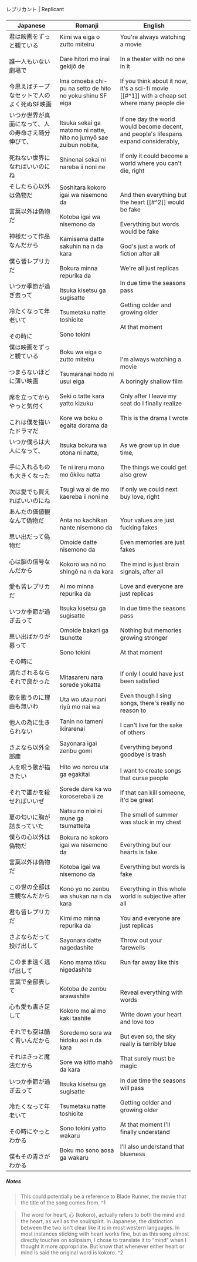 レプリカント | Replicant
#### 

| Japanese                                                                                                                                    | Romanji                                                                                                                                                                                                                                                                              | English                                                                                                                                                                                                                                                                                                                              |
| ------------------------------------------------------------------------------------------------------------------------------------------- | ------------------------------------------------------------------------------------------------------------------------------------------------------------------------------------------------------------------------------------------------------------------------------------ | ------------------------------------------------------------------------------------------------------------------------------------------------------------------------------------------------------------------------------------------------------------------------------------------------------------------------------------ |
| 君は映画をずっと観ている<br><br>誰一人もいない劇場で<br><br>今思えばチープなセットで人のよく死ぬSF映画                                                                                | Kimi wa eiga o zutto miteiru<br><br>Dare hitori mo inai gekijō de<br><br>Ima omoeba chi-pu na setto de hito no yoku shinu SF eiga                                                                                                                                                    | You're always watching a movie<br><br>In a theater with no one in it<br><br>If you think about it now, it's a sci-fi movie [[#^1]] with a cheap set where many people die                                                                                                                                                            |
| いつか世界が真面になって、人の寿命さえ随分伸びて、<br><br>死ねない世界になればいいのにね                                                                                            | Itsuka sekai ga matomo ni natte, hito no jumyō sae zuibun nobite,<br><br>Shinenai sekai ni nareba ii noni ne                                                                                                                                                                         | If one day the world would become decent, and people's lifespans expand considerably,<br><br>If only it could become a world where you can't die, right                                                                                                                                                                              |
| そしたら心以外は偽物だ<br><br>言葉以外は偽物だ<br><br>神様だって作品なんだから<br><br>僕ら皆レプリカだ<br><br>いつか季節が過ぎ去って<br><br>冷たくなって年老いて<br><br>その時に                            | Soshitara kokoro igai wa nisemono da<br><br>Kotoba igai wa nisemono da<br><br>Kamisama datte sakuhin na n da kara<br><br>Bokura minna repurika da<br><br>Itsuka kisetsu ga sugisatte<br><br>Tsumetaku natte toshioite<br><br>Sono tokini                                             | And then everything but the heart [[#^2]] would be fake<br><br>Everything but words would be fake<br><br>God's just a work of fiction after all<br><br>We're all just replicas<br><br>In due time the seasons pass<br><br>Getting colder and growing older<br><br>At that moment                                                     |
| 僕は映画をずっと観ている<br><br>つまらないほどに薄い映画<br><br>席を立ってからやっと気付く<br><br>これは僕を描いたドラマだ                                                                   | Boku wa eiga o zutto miteiru<br><br>Tsumaranai hodo ni usui eiga<br><br>Seki o tatte kara yatto kizuku<br><br>Kore wa boku o egaita dorama da                                                                                                                                        | I'm always watching a movie<br><br>A boringly shallow film<br><br>Only after I leave my seat do I finally realize<br><br>This is the drama I wrote                                                                                                                                                                                   |
| いつか僕らは大人になって、<br><br>手に入れるものも大きくなった<br><br>次は愛でも買えればいいのにね                                                                                   | Itsuka bokura wa otona ni natte,<br><br>Te ni ireru mono mo ōkiku natta<br><br>Tsugi wa ai de mo kaereba ii noni ne                                                                                                                                                                  | As we grow up in due time,<br><br>The things we could get also grew<br><br>If only we could next buy love, right                                                                                                                                                                                                                     |
| あんたの価値観なんて偽物だ<br><br>思い出だって偽物だ<br><br>心は脳の信号なんだから<br><br>愛も皆レプリカだ<br><br>いつか季節が過ぎ去って<br><br>思い出ばかりが募って<br><br>その時に                          | Anta no kachikan nante nisemono da<br><br>Omoide datte nisemono da<br><br>Kokoro wa nō no shingō na n da kara<br><br>Ai mo minna repurika da<br><br>Itsuka kisetsu ga sugisatte<br><br>Omoide bakari ga tsunotte<br><br>Sono tokini                                                  | Your values are just fucking fakes<br><br>Even memories are just fakes<br><br>The mind is just brain signals, after all<br><br>Love and everyone are just replicas<br><br>In due time the seasons pass<br><br>Nothing but memories growing stronger<br><br>At that moment                                                            |
| 満たされるならそれで良かった<br><br>歌を歌うのに理由も無いわ<br><br>他人の為に生きられない<br><br>さよなら以外全部塵                                                                      | Mitasareru nara sorede yokatta<br><br>Uta wo utau noni riyū mo nai wa<br><br>Tanin no tameni ikirarenai<br><br>Sayonara igai zenbu gomi                                                                                                                                              | If only I could have just been satisfied<br><br>Even though I sing songs, there's really no reason to<br><br>I can't live for the sake of others<br><br>Everything beyond goodbye is trash                                                                                                                                           |
| 人を呪う歌が描きたい<br><br>それで誰かを殺せればいいぜ<br><br>夏の匂いに胸が詰まっていた                                                                                        | Hito wo norou uta ga egakitai<br><br>Sorede dare ka wo korosereba ii ze<br><br>Natsu no nioi ni mune ga tsumatteita                                                                                                                                                                  | I want to create songs that curse people<br><br>If that can kill someone, it'd be great<br><br>The smell of summer was stuck in my chest                                                                                                                                                                                             |
| 僕らの心以外は偽物だ<br><br>言葉以外は偽物だ<br><br>この世の全部は主観なんだから<br><br>君も皆レプリカだ<br><br>さよならだって投げ出して<br><br>このまま遠く逃げ出して                                     | Bokura no kokoro igai wa nisemono da<br><br>Kotoba igai wa nisemono da<br><br>Kono yo no zenbu wa shukan na n da kara<br><br>Kimi mo minna repurika da<br><br>Sayonara datte nagedashite<br><br>Kono mama tōku nigedashite                                                           | Everything but our hearts is fake<br><br>Everything but words is fake<br><br>Everything in this whole world is subjective after all<br><br>You and everyone are just replicas<br><br>Throw out your farewells<br><br>Run far away like this                                                                                          |
| 言葉で全部表して<br><br>心も愛も書き足して<br><br>それでも空は酷く青いんだから<br><br>それはきっと魔法だから<br><br>いつか季節が過ぎ去って<br><br>冷たくなって年老いて<br><br>その時にやっとわかる<br><br>僕もその青さがわかる | Kotoba de zenbu arawashite<br><br>Kokoro mo ai mo kaki tashite<br><br>Soredemo sora wa hidoku aoi n da kara<br><br>Sore wa kitto mahō da kara<br><br>Itsuka kisetsu ga sugisatte<br><br>Tsumetaku natte toshioite<br><br>Sono tokini yatto wakaru<br><br>Boku mo sono aosa ga wakaru | Reveal everything with words<br><br>Write down your heart and love too<br><br>But even so, the sky really is terribly blue<br><br>That surely must be magic<br><br>In due time the seasons will pass<br><br>Getting colder and growing older<br><br>At that moment I'll finally understand<br><br>I’ll also understand that blueness |
##### Notes
>This could potentially be a reference to Blade Runner, the movie that the title of the song comes from. ^1

>The word for heart, 心 (kokoro), actually refers to both the mind and the heart, as well as the soul/spirit. In Japanese, the distinction between the two isn't clear like it is in most western languages. In most instances sticking with heart works fine, but as this song almost directly touches on solipsism, I chose to translate it to "mind" when I thought it more appropriate. But know that whenever either heart or mind is said the original word is kokoro. ^2